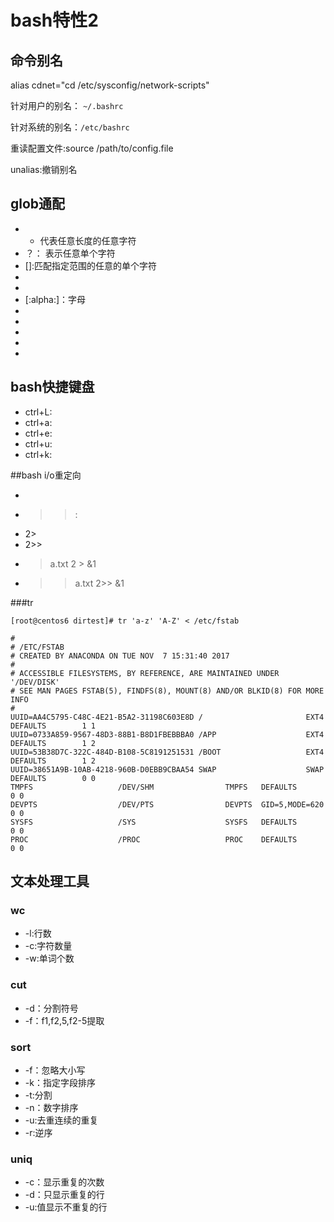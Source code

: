 # bash特性2
## 命令别名
alias cdnet="cd /etc/sysconfig/network-scripts"

针对用户的别名： `~/.bashrc`

针对系统的别名：`/etc/bashrc` 

重读配置文件:source /path/to/config.file

unalias:撤销别名

## glob通配
* * 代表任意长度的任意字符
* ？： 表示任意单个字符
* []:匹配指定范围的任意的单个字符
* [^]:取反
* [alnum]:所有字母和数字
* [:alpha:]：字母
* [:digit:]:数字
* [:lower:]:小写字母
* [:upper:]:大写字母
* [:punct:]:标点符号
* [:space:]:空白字符，不是仅仅空格

## bash快捷键盘
* ctrl+L:
* ctrl+a:
* ctrl+e:
* ctrl+u:
* ctrl+k:

##bash i/o重定向
* >
* >>:
* 2>
* 2>>
* > a.txt 2 > &1
* >>a.txt 2>> &1

###tr 
```
[root@centos6 dirtest]# tr 'a-z' 'A-Z' < /etc/fstab 

#
# /ETC/FSTAB
# CREATED BY ANACONDA ON TUE NOV  7 15:31:40 2017
#
# ACCESSIBLE FILESYSTEMS, BY REFERENCE, ARE MAINTAINED UNDER '/DEV/DISK'
# SEE MAN PAGES FSTAB(5), FINDFS(8), MOUNT(8) AND/OR BLKID(8) FOR MORE INFO
#
UUID=AA4C5795-C48C-4E21-B5A2-31198C603E8D /                       EXT4    DEFAULTS        1 1
UUID=0733A859-9567-48D3-88B1-B8D1FBEBBBA0 /APP                    EXT4    DEFAULTS        1 2
UUID=53B38D7C-322C-484D-B108-5C8191251531 /BOOT                   EXT4    DEFAULTS        1 2
UUID=38651A9B-10AB-4218-960B-D0EBB9CBAA54 SWAP                    SWAP    DEFAULTS        0 0
TMPFS                   /DEV/SHM                TMPFS   DEFAULTS        0 0
DEVPTS                  /DEV/PTS                DEVPTS  GID=5,MODE=620  0 0
SYSFS                   /SYS                    SYSFS   DEFAULTS        0 0
PROC                    /PROC                   PROC    DEFAULTS        0 0

```

## 文本处理工具

### wc
* -l:行数
* -c:字符数量
* -w:单词个数

### cut
* -d：分割符号
* -f：f1,f2,5,f2-5提取

### sort
* -f：忽略大小写
* -k：指定字段排序
* -t:分割
* -n：数字排序
* -u:去重连续的重复
* -r:逆序

### uniq
* -c：显示重复的次数
* -d：只显示重复的行
* -u:值显示不重复的行


